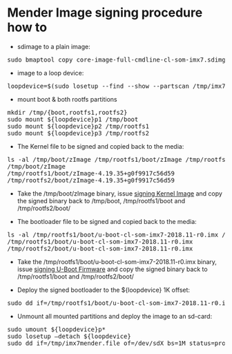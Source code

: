 # Mender Image signing procedure how to

* sdimage to a plain image:
<pre>
sudo bmaptool copy core-image-full-cmdline-cl-som-imx7.sdimg /tmp/imx7mender.file
</pre>
* image to a loop device:
<pre>
loopdevice=$(sudo losetup --find --show --partscan /tmp/imx7mender.file)
</pre>

* mount boot & both rootfs partitions
<pre>
mkdir /tmp/{boot,rootfs1,rootfs2}
sudo mount ${loopdevice}p1 /tmp/boot
sudo mount ${loopdevice}p2 /tmp/rootfs1 
sudo mount ${loopdevice}p3 /tmp/rootfs2
</pre>

* The Kernel file to be signed and copied back to the media:
<pre>
ls -al /tmp/boot/zImage /tmp/rootfs1/boot/zImage /tmp/rootfs2/boot/zImage
/tmp/boot/zImage
/tmp/rootfs1/boot/zImage-4.19.35+g0f9917c56d59
/tmp/rootfs2/boot/zImage-4.19.35+g0f9917c56d59
</pre>

* Take the /tmp/boot/zImage binary, issue [signing Kernel Image](https://mediawiki.compulab.com/w/index.php?title=IOT-GATE-iMX7_and_SBC-IOT-iMX7:_U-Boot:_Building_Secure_Images#Signing_Kernel_Image)
and copy the signed binary back to /tmp/boot, /tmp/rootfs1/boot and /tmp/rootfs2/boot/

* The bootloader file to be signed and copied back to the media:
<pre>
ls -al /tmp/rootfs1/boot/u-boot-cl-som-imx7-2018.11-r0.imx /tmp/rootfs2/boot/u-boot-cl-som-imx7-2018.11-r0.imx
/tmp/rootfs1/boot/u-boot-cl-som-imx7-2018.11-r0.imx
/tmp/rootfs2/boot/u-boot-cl-som-imx7-2018.11-r0.imx
</pre>

* Take the /tmp/rootfs1/boot/u-boot-cl-som-imx7-2018.11-r0.imx binary, issue [signing U-Boot Firmware](https://mediawiki.compulab.com/w/index.php?title=IOT-GATE-iMX7_and_SBC-IOT-iMX7:_U-Boot:_Building_Secure_Images#Signing_U-Boot_Firmware)
and copy the signed binary back to /tmp/rootfs1/boot and /tmp/rootfs2/boot/


* Deploy the signed bootloader to the ${loopdevice} 1K offset:
<pre>
sudo dd if=/tmp/rootfs1/boot/u-boot-cl-som-imx7-2018.11-r0.imx of=${loopdevice} bs=1k seek=1
</pre>

* Unmount all mounted partitions and deploy the image to an sd-card:
<pre>
sudo umount ${loopdevice}p*
sudo losetup –detach ${loopdevice}
sudo dd if=/tmp/imx7mender.file of=/dev/sdX bs=1M status=progress
</pre>
